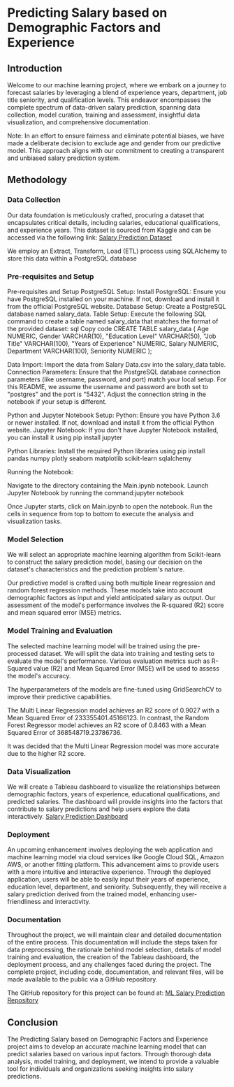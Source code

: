 # Predicting Salary based on Demographic Factors and Experience

## Introduction

Welcome to our machine learning project, where we embark on a journey to forecast salaries by leveraging a blend of experience years, department, job title seniority, and qualification levels. This endeavor encompasses the complete spectrum of data-driven salary prediction, spanning data collection, model curation, training and assessment, insightful data visualization, and comprehensive documentation.

Note:  In an effort to ensure fairness and eliminate potential biases, we have made a deliberate decision to exclude age and gender from our predictive model. This approach aligns with our commitment to creating a transparent and unbiased salary prediction system.

## Methodology

### Data Collection

Our data foundation is meticulously crafted, procuring a dataset that encapsulates critical details, including salaries, educational qualifications, and experience years. This dataset is sourced from Kaggle and can be accessed via the following link:
[Salary Prediction Dataset](https://www.kaggle.com/datasets/rkiattisak/salaly-prediction-for-beginer?resource=download)

We employ an Extract, Transform, Load (ETL) process using SQLAlchemy to store this data within a PostgreSQL database

### Pre-requisites and Setup

Pre-requisites and Setup
PostgreSQL Setup:
Install PostgreSQL: Ensure you have PostgreSQL installed on your machine. If not, download and install it from the official PostgreSQL website.
Database Setup: Create a PostgreSQL database named salary_data.
Table Setup: Execute the following SQL command to create a table named salary_data that matches the format of the provided dataset:
sql
Copy code
CREATE TABLE salary_data (
    Age NUMERIC,
    Gender VARCHAR(10),
    "Education Level" VARCHAR(50),
    "Job Title" VARCHAR(100),
    "Years of Experience" NUMERIC,
    Salary NUMERIC,
    Department VARCHAR(100),
    Seniority NUMERIC
);

Data Import: Import the data from Salary Data.csv into the salary_data table.
Connection Parameters: Ensure that the PostgreSQL database connection parameters (like username, password, and port) match your local setup. For this README, we assume the username and password are both set to "postgres" and the port is "5432". Adjust the connection string in the notebook if your setup is different.

Python and Jupyter Notebook Setup:
Python: Ensure you have Python 3.6 or newer installed. If not, download and install it from the official Python website.
Jupyter Notebook: If you don't have Jupyter Notebook installed, you can install it using pip install jupyter

Python Libraries: Install the required Python libraries using pip install pandas numpy plotly seaborn matplotlib scikit-learn sqlalchemy

Running the Notebook:

Navigate to the directory containing the Main.ipynb notebook.
Launch Jupyter Notebook by running the command:jupyter notebook

Once Jupyter starts, click on Main.ipynb to open the notebook.
Run the cells in sequence from top to bottom to execute the analysis and visualization tasks.


### Model Selection

We will select an appropriate machine learning algorithm from Scikit-learn to construct the salary prediction model, basing our decision on the dataset's characteristics and the prediction problem's nature.

Our predictive model is crafted using both multiple linear regression and random forest regression methods. These models take into account demographic factors as input and yield anticipated salary as output. Our assessment of the model's performance involves the R-squared (R2) score and mean squared error (MSE) metrics.

### Model Training and Evaluation

The selected machine learning model will be trained using the pre-processed dataset. We will split the data into training and testing sets to evaluate the model's performance. Various evaluation metrics such as R-Squared value (R2) and Mean Squared Error (MSE) will be used to assess the model's accuracy.

The hyperparameters of the models are fine-tuned using GridSearchCV to improve their predictive capabilities.

The Multi Linear Regression model achieves an R2 score of 0.9027 with a Mean Squared Error of 233355401.45166123. In contrast, the Random Forest Regressor model achieves an R2 score of 0.8463 with a Mean Squared Error of 368548719.23786736.

It was decided that the Multi Linear Regression model was more accurate due to the higher R2 score.

### Data Visualization

We will create a Tableau dashboard to visualize the relationships between demographic factors, years of experience, educational qualifications, and predicted salaries. The dashboard will provide insights into the factors that contribute to salary predictions and help users explore the data interactively. [Salary Prediction Dashboard](https://public.tableau.com/app/profile/basudeb.ghosh/viz/Project4_update/Story1)

### Deployment

An upcoming enhancement involves deploying the web application and machine learning model via cloud services like Google Cloud SQL, Amazon AWS, or another fitting platform. This advancement aims to provide users with a more intuitive and interactive experience. Through the deployed application, users will be able to easily input their years of experience, education level, department, and seniority. Subsequently, they will receive a salary prediction derived from the trained model, enhancing user-friendliness and interactivity.

### Documentation

Throughout the project, we will maintain clear and detailed documentation of the entire process. This documentation will include the steps taken for data preprocessing, the rationale behind model selection, details of model training and evaluation, the creation of the Tableau dashboard, the deployment process, and any challenges faced during the project. The complete project, including code, documentation, and relevant files, will be made available to the public via a GitHub repository.

The GitHub repository for this project can be found at:
[ML Salary Prediction Repository](https://github.com/sandhalie/ML_salary_prediction)

## Conclusion

The Predicting Salary based on Demographic Factors and Experience project aims to develop an accurate machine learning model that can predict salaries based on various input factors. Through thorough data analysis, model training, and deployment, we intend to provide a valuable tool for individuals and organizations seeking insights into salary predictions.
